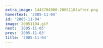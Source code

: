 ```yaml
---
extra_image: 1443704900-20051104after.png
hovertext: '2005-11-04'
id: '2005-11-04'
image: 20051104.gif
next: '2005-11-05'
prev: '2005-11-03'
title: '2005-11-04'
---
```

